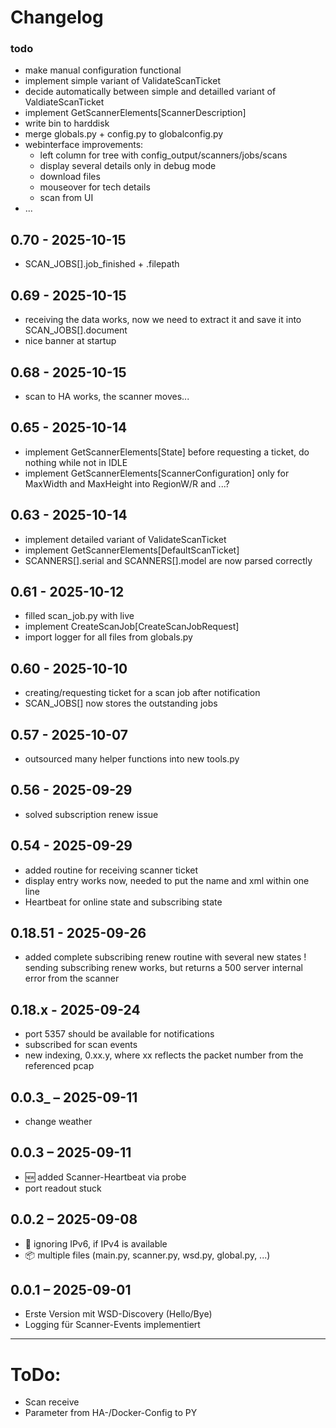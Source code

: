 # Changelog

### todo
- make manual configuration functional
- implement simple variant of ValidateScanTicket
- decide automatically between simple and detailled variant of ValdiateScanTicket
- implement GetScannerElements[ScannerDescription]
- write bin to harddisk
- merge globals.py + config.py to globalconfig.py
- webinterface improvements:
  - left column for tree with config_output/scanners/jobs/scans
  - display several details only in debug mode
  - download files
  - mouseover for tech details
  - scan from UI
- ...


## 0.70 - 2025-10-15
- SCAN_JOBS[].job_finished + .filepath

## 0.69 - 2025-10-15
- receiving the data works, now we need to extract it and save it into SCAN_JOBS[].document
- nice banner at startup

## 0.68 - 2025-10-15
- scan to HA works, the scanner moves...

## 0.65 - 2025-10-14
- implement GetScannerElements[State] before requesting a ticket, do nothing while not in IDLE
- implement GetScannerElements[ScannerConfiguration] only for MaxWidth and MaxHeight into RegionW/R and ...?

## 0.63 - 2025-10-14
- implement detailed variant of ValidateScanTicket
- implement GetScannerElements[DefaultScanTicket]
- SCANNERS[].serial and SCANNERS[].model are now parsed correctly

## 0.61 - 2025-10-12
- filled scan_job.py with live
- implement CreateScanJob[CreateScanJobRequest]
- import logger for all files from globals.py
 
## 0.60 - 2025-10-10
- creating/requesting ticket for a scan job after notification
- SCAN_JOBS[] now stores the outstanding jobs

## 0.57 - 2025-10-07
- outsourced many helper functions into new tools.py

## 0.56 - 2025-09-29
- solved subscription renew issue

## 0.54 - 2025-09-29
- added routine for receiving scanner ticket
- display entry works now, needed to put the name and xml within one line
- Heartbeat for online state and subscribing state

## 0.18.51 - 2025-09-26
- added complete subscribing renew routine with several new states
! sending subscribing renew works, but returns a 500 server internal error from the scanner

## 0.18.x - 2025-09-24
- port 5357 should be available for notifications
- subscribed for scan events
- new indexing, 0.xx.y, where xx reflects the packet number from the referenced pcap

## 0.0.3_ – 2025-09-11
- change weather

## 0.0.3 – 2025-09-11
- 🆕 added Scanner-Heartbeat via probe
- port readout stuck

## 0.0.2 – 2025-09-08
- 🔧 ignoring IPv6, if IPv4 is available
- 📦 multiple files (main.py, scanner.py, wsd.py, global.py, ...)

## 0.0.1 – 2025-09-01
- Erste Version mit WSD-Discovery (Hello/Bye)
- Logging für Scanner-Events implementiert

---
# ToDo:
- Scan receive
- Parameter from HA-/Docker-Config to PY
